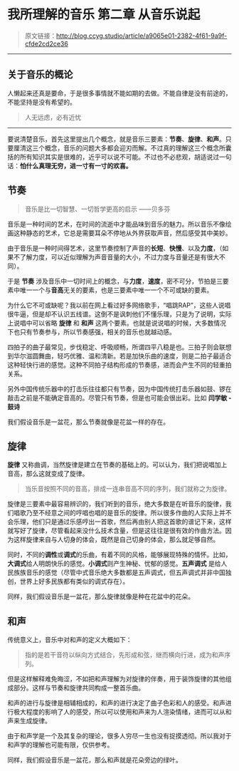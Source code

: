 # 我所理解的音乐 第二章 从音乐说起

[annotation]: <id> (a9065e01-2382-4f61-9a9f-cfde2cd2ce36)
[annotation]: <status> (public)
[annotation]: <create_time> (2019-05-24 22:19:02)
[annotation]: <category> (音乐的迷思)
[annotation]: <tags> (音乐理论)
[annotation]: <comments> (false)
[annotation]: <topic> (我所理解的音乐)
[annotation]: <index> (2)

> 原文链接：<http://blog.ccyg.studio/article/a9065e01-2382-4f61-9a9f-cfde2cd2ce36>

---

## 关于音乐的概论

人懒起来还真是要命，于是很多事情就不能如期的去做。不能自律是没有前途的，不能坚持是没有希望的。

> 人无远虑，必有近忧

---

要说清楚音乐，首先这里提出几个概念，就是音乐三要素：**节奏**、**旋律**、**和声**。只要厘清这三个概念，音乐的问题大多都会迎刃而解。不过真的理解这三个概念所囊括的所有知识其实是很难的，近乎可以说不可能。不过也不必悲观，胡适说过一句话：**怕什么真理无穷，进一寸有一寸的欢喜。**

## 节奏

> 音乐是比一切智慧、一切哲学更高的启示 ——贝多芬

音乐是一种时间的艺术，在时间的流逝中才能品味到音乐的魅力。所以音乐不像绘画这种静态的艺术，它总是需要耳朵不停地从外界获取声音，然后感受其中美妙。

由于音乐是一种时间得艺术，这里节奏控制了声音的**长短**、**快慢**、以及**力度**，（如果不了解力度，可以近似理解为声音音量的大小，不过力度与音量还是有很大不同）。

于是 **节奏** 涉及音乐中一切时间上的概念，与**力度**，**速度**，密不可分，节拍是三要素中唯一一个与**音高**无关的要素，也是三要素中唯一一个不可或缺的要素。

为什么它不可或缺呢？我以前在网上看过好多网络歌手，“唱跳RAP”，这些人说唱很牛逼，但是却不认识五线谱。这倒不是讽刺他们不懂乐理，只是为了说明，实际上说唱中可以省略 **旋律** 和 **和声** 这两个要素。也就是说说唱的时候，大多数情况下也只有节奏参与，所以节奏感强，相关的音乐也就越动感。

四拍子的曲子最常见，步伐稳定、呼吸顺畅，所谓四平八稳是也。三拍子则会联想到华尔滋圆舞曲，轻巧优雅、温和清新。若是加快乐曲的速度，则是二拍子最适合这种轻快行进的感觉。这种不同拍子结构形成的节奏感，进而会产生不同的轻重拍关系。

另外中国传统乐器中的打击乐往往都只有节奏，因为中国传统打击乐器如鼓、锣在敲击之前是不能确定音高的。尽管只有节奏，但是也可能会很出彩。比如 **闫学敏 - 鼓诗**

<div class='ui jplayer audio' data-url='https://link.hhtjim.com/163/5264799.mp3' format='mp3'></div>

我们假设音乐是一盆花，那么节奏就像是花盆一样的存在。

## 旋律

**旋律** 又称曲调，当然旋律是建立在节奏的基础上的。可以认为，我们把说唱加上音高，那么这就变成了旋律。

> 当乐音按照不同的音高，排成一连串音高不同的序列，我们就称之为旋律。

旋律是三要素中最容易辨识的，我们听到的音乐，绝大多数是在听音乐的旋律，我们唱歌乃至不经意之间的哼唱也唱的是音乐的旋律。所以很多作曲的人实际上并不会乐理，他们只是通过乐感哼出一首歌，然后再由别人把这首歌的谱记下来，这样就写好了旋律，尽管看起来没什么技术含量，但是这往往是很有效的作曲方法。因为这样旋律来自与人切身的体会，既然是自己切身的体会，那么就足够自然。

同时，不同的**调性**或**调式**的乐曲，有着不同的风格，能够展现特殊的情怀。比如，**大调式**给人明朗快乐的感觉。**小调式**则产生神秘、忧郁的感觉。**五声调式** 是给人民族族音乐的感觉（尽管中式音乐绝大多数都是五声调式，但五声调式并非中国独创，世界上好多民族都有类似的调式存在）。

同样，我们假设音乐是一盆花，那么旋律就像是种在花盆中的花朵。

## 和声

传统意义上，音乐中对和声的定义大概如下：

> 指的是若干音符以纵向方式结合，先形成和弦，继而横向行进，成为和声序列。

但是这样解释难免晦涩，不如把和声理解为对旋律的伴奏，用于装饰旋律的其他组成部分。这样与节奏和旋律共同构成一整首乐曲。

和声的进行与旋律是相辅相成的，和声的进行决定了曲子色彩和人的感受。和声进行极大程度的影响了人的感受，所以可以使用和声来为人渲染情绪，进而可以从和声来生成旋律。

由于和声学是一个及其复杂的理论，很多人穷尽一生也没有捉摸透彻。所以我对于和声学的理解也可能有限，仅供参考。

同样，我们假设音乐是一盆花，那么和声就是花朵旁边的绿叶。
